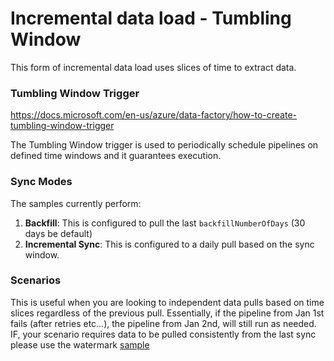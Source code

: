 # Incremental data load - Tumbling Window

This form of incremental data load uses slices of time to extract data. 

### Tumbling Window Trigger

https://docs.microsoft.com/en-us/azure/data-factory/how-to-create-tumbling-window-trigger

The Tumbling Window trigger is used to periodically schedule pipelines on defined time windows and it guarantees execution.

### Sync Modes

The samples currently perform:

1. **Backfill**: This is configured to pull the last `backfillNumberOfDays` (30 days be default)
2. **Incremental Sync**: This is configured to a daily pull based on the sync window.

### Scenarios

This is useful when you are looking to independent data pulls based on time slices regardless of the previous pull. Essentially, if the pipeline from Jan 1st fails (after retries etc...), the pipeline from Jan 2nd, will still run as needed. IF, your scenario requires data to be pulled consistently from the last sync please use the watermark [sample](https://github.com/OfficeDev/MS-Graph-Data-Connect/ARMTemplates/incrementaldataload-sqlwatermark-sample)